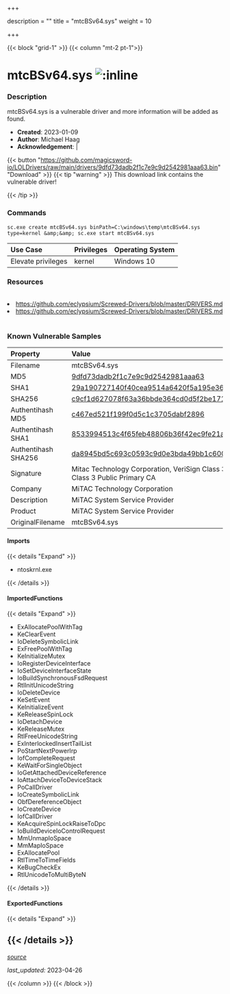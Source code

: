 +++

description = ""
title = "mtcBSv64.sys"
weight = 10

+++


{{< block "grid-1" >}}
{{< column "mt-2 pt-1">}}


# mtcBSv64.sys ![:inline](/images/twitter_verified.png) 


### Description

mtcBSv64.sys is a vulnerable driver and more information will be added as found.

- **Created**: 2023-01-09
- **Author**: Michael Haag
- **Acknowledgement**:  | [](https://twitter.com/)

{{< button "https://github.com/magicsword-io/LOLDrivers/raw/main/drivers/9dfd73dadb2f1c7e9c9d2542981aaa63.bin" "Download" >}}
{{< tip "warning" >}}
This download link contains the vulnerable driver!

{{< /tip >}}

### Commands

```
sc.exe create mtcBSv64.sys binPath=C:\windows\temp\mtcBSv64.sys type=kernel &amp;&amp; sc.exe start mtcBSv64.sys
```

| Use Case | Privileges | Operating System | 
|:---- | ---- | ---- |
| Elevate privileges | kernel | Windows 10 |

### Resources
<br>
<li><a href=" https://github.com/eclypsium/Screwed-Drivers/blob/master/DRIVERS.md"> https://github.com/eclypsium/Screwed-Drivers/blob/master/DRIVERS.md</a></li>
<li><a href="https://github.com/eclypsium/Screwed-Drivers/blob/master/DRIVERS.md">https://github.com/eclypsium/Screwed-Drivers/blob/master/DRIVERS.md</a></li>
<br>

### Known Vulnerable Samples

| Property           | Value |
|:-------------------|:------|
| Filename           | mtcBSv64.sys |
| MD5                | [9dfd73dadb2f1c7e9c9d2542981aaa63](https://www.virustotal.com/gui/file/9dfd73dadb2f1c7e9c9d2542981aaa63) |
| SHA1               | [29a190727140f40cea9514a6420f5a195e36386b](https://www.virustotal.com/gui/file/29a190727140f40cea9514a6420f5a195e36386b) |
| SHA256             | [c9cf1d627078f63a36bbde364cd0d5f2be1714124d186c06db5bcdf549a109f8](https://www.virustotal.com/gui/file/c9cf1d627078f63a36bbde364cd0d5f2be1714124d186c06db5bcdf549a109f8) |
| Authentihash MD5   | [c467ed521f199f0d5c1c3705dabf2896](https://www.virustotal.com/gui/search/authentihash%253Ac467ed521f199f0d5c1c3705dabf2896) |
| Authentihash SHA1  | [8533994513c4f65feb48806b36f42ec9fe21a4c3](https://www.virustotal.com/gui/search/authentihash%253A8533994513c4f65feb48806b36f42ec9fe21a4c3) |
| Authentihash SHA256| [da8945bd5c693c0593c9d0e3bda49bb1c6007cb25643c95708c6b10bef7c136a](https://www.virustotal.com/gui/search/authentihash%253Ada8945bd5c693c0593c9d0e3bda49bb1c6007cb25643c95708c6b10bef7c136a) |
| Signature         | Mitac Technology Corporation, VeriSign Class 3 Code Signing 2004 CA, VeriSign Class 3 Public Primary CA   |
| Company           | MiTAC Technology Corporation |
| Description       | MiTAC System Service Provider |
| Product           | MiTAC System Service Provider |
| OriginalFilename  | mtcBSv64.sys |


#### Imports
{{< details "Expand" >}}
* ntoskrnl.exe

{{< /details >}}
#### ImportedFunctions
{{< details "Expand" >}}
* ExAllocatePoolWithTag
* KeClearEvent
* IoDeleteSymbolicLink
* ExFreePoolWithTag
* KeInitializeMutex
* IoRegisterDeviceInterface
* IoSetDeviceInterfaceState
* IoBuildSynchronousFsdRequest
* RtlInitUnicodeString
* IoDeleteDevice
* KeSetEvent
* KeInitializeEvent
* KeReleaseSpinLock
* IoDetachDevice
* KeReleaseMutex
* RtlFreeUnicodeString
* ExInterlockedInsertTailList
* PoStartNextPowerIrp
* IofCompleteRequest
* KeWaitForSingleObject
* IoGetAttachedDeviceReference
* IoAttachDeviceToDeviceStack
* PoCallDriver
* IoCreateSymbolicLink
* ObfDereferenceObject
* IoCreateDevice
* IofCallDriver
* KeAcquireSpinLockRaiseToDpc
* IoBuildDeviceIoControlRequest
* MmUnmapIoSpace
* MmMapIoSpace
* ExAllocatePool
* RtlTimeToTimeFields
* KeBugCheckEx
* RtlUnicodeToMultiByteN

{{< /details >}}
#### ExportedFunctions
{{< details "Expand" >}}

{{< /details >}}
-----



[*source*](https://github.com/magicsword-io/LOLDrivers/tree/main/yaml/mtcbsv64.yaml)

*last_updated:* 2023-04-26








{{< /column >}}
{{< /block >}}
